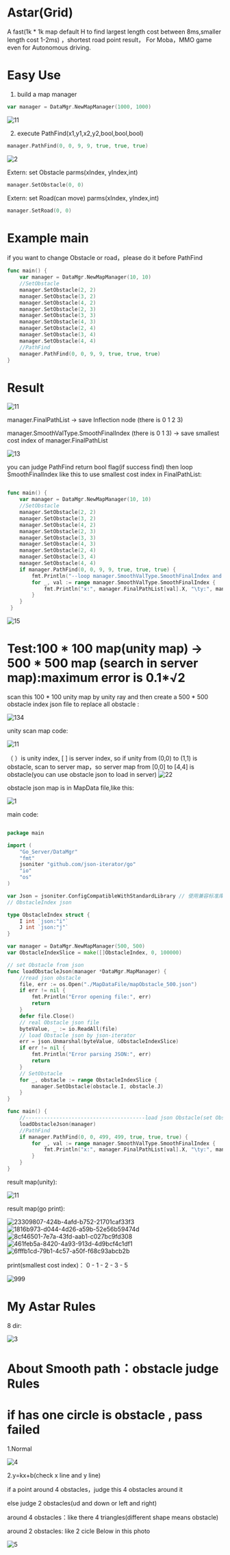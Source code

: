 # Astar(Grid)
A fast(1k * 1k map default H to find largest length cost between 8ms,smaller length cost 1-2ms) ，shortest road point result， For Moba，MMO game even for Autonomous driving.

# Easy Use
1. build a map manager
```go
var manager = DataMgr.NewMapManager(1000, 1000)
```
![11](https://github.com/user-attachments/assets/d5bb2627-075f-417e-9178-79a3a9bda85c)

2. execute PathFind(x1,y1,x2,y2,bool,bool,bool)
```go
manager.PathFind(0, 0, 9, 9, true, true, true)
```
![2](https://github.com/user-attachments/assets/32799ddc-4de8-4835-8c7c-0e220ff4218c)

Extern: set Obstacle parms(xIndex, yIndex,int) 
```go
manager.SetObstacle(0, 0)
```

Extern: set Road(can move) parms(xIndex, yIndex,int)
```go
manager.SetRoad(0, 0)
```

# Example main

if you want to change Obstacle or road，please do it before PathFind

```go
func main() {
	var manager = DataMgr.NewMapManager(10, 10)
	//SetObstacle
	manager.SetObstacle(2, 2)
	manager.SetObstacle(3, 2)
	manager.SetObstacle(4, 2)
	manager.SetObstacle(2, 3)
	manager.SetObstacle(3, 3)
	manager.SetObstacle(4, 3)
	manager.SetObstacle(2, 4)
	manager.SetObstacle(3, 4)
	manager.SetObstacle(4, 4)
	//PathFind
	manager.PathFind(0, 0, 9, 9, true, true, true)
}
```

# Result

![11](https://github.com/user-attachments/assets/a36c102b-2581-49f8-88fd-0dda398b52fe)

manager.FinalPathList -> save Inflection node (there is 0 1 2 3)

manager.SmoothValType.SmoothFinalIndex (there is 0 1 3) -> save smallest cost index of manager.FinalPathList

![13](https://github.com/user-attachments/assets/e5c17b3c-e038-4279-bfdd-edcb6a29244d)


you can judge PathFind return bool flag(if success find) then loop SmoothFinalIndex like this to use smallest cost index in FinalPathList:

```go

func main() {
	var manager = DataMgr.NewMapManager(10, 10)
	//SetObstacle
	manager.SetObstacle(2, 2)
	manager.SetObstacle(3, 2)
	manager.SetObstacle(4, 2)
	manager.SetObstacle(2, 3)
	manager.SetObstacle(3, 3)
	manager.SetObstacle(4, 3)
	manager.SetObstacle(2, 4)
	manager.SetObstacle(3, 4)
	manager.SetObstacle(4, 4)
	if manager.PathFind(0, 0, 9, 9, true, true, true) {
		fmt.Println("--loop manager.SmoothValType.SmoothFinalIndex and print manager.FinalPathList Node X,Y--")
		for _, val := range manager.SmoothValType.SmoothFinalIndex {
			fmt.Println("x:", manager.FinalPathList[val].X, "\ty:", manager.FinalPathList[val].Y)
		}
	}
 }
```
![15](https://github.com/user-attachments/assets/aca0d0bc-39aa-4b41-b86d-c6310fb32c97)

# Test:100 * 100 map(unity map) -> 500 * 500 map (search in server map):maximum error is 0.1*√2

scan this 100 * 100 unity map by unity ray and then create a 500 * 500 obstacle index json file to replace all obstacle :

![134](https://github.com/user-attachments/assets/35d0d13b-21d8-49df-ad58-ba9d9cab03cd)

unity scan map code:

![11](https://github.com/user-attachments/assets/18b68fc9-b675-4626-aac6-44bba4e18bf6)

（ ）is unity index, [ ] is server index, so if unity from (0,0) to (1,1) is obstacle, scan to server map，so server map from [0,0] to [4,4] is obstacle(you can use obstacle json to load in server)
![22](https://github.com/user-attachments/assets/208436cc-4c92-4e64-82b4-142a96c770fb)


obstacle json map is in MapData file,like this:

![1](https://github.com/user-attachments/assets/78442000-6e67-4788-883c-6defd7d2061a)

main code:

```go

package main

import (
	"Go_Server/DataMgr"
	"fmt"
	jsoniter "github.com/json-iterator/go"
	"io"
	"os"
)

var Json = jsoniter.ConfigCompatibleWithStandardLibrary // 使用兼容标准库的配置
// ObstacleIndex json

type ObstacleIndex struct {
	I int `json:"i"`
	J int `json:"j"`
}

var manager = DataMgr.NewMapManager(500, 500)
var ObstacleIndexSlice = make([]ObstacleIndex, 0, 100000)

// set Obstacle from json
func loadObstacleJson(manager *DataMgr.MapManager) {
	//read json obstacle
	file, err := os.Open("./MapDataFile/mapObstacle_500.json")
	if err != nil {
		fmt.Println("Error opening file:", err)
		return
	}
	defer file.Close()
	// real Obstacle json file
	byteValue, _ := io.ReadAll(file)
	// load Obstacle json by json-iterator
	err = json.Unmarshal(byteValue, &ObstacleIndexSlice)
	if err != nil {
		fmt.Println("Error parsing JSON:", err)
		return
	}
	// SetObstacle
	for _, obstacle := range ObstacleIndexSlice {
		manager.SetObstacle(obstacle.I, obstacle.J)
	}
}

func main() {
	//---------------------------------------load json Obstacle(set Obstacle index)
	loadObstacleJson(manager)
	//PathFind
	if manager.PathFind(0, 0, 499, 499, true, true, true) {
		for _, val := range manager.SmoothValType.SmoothFinalIndex {
			fmt.Println("x:", manager.FinalPathList[val].X, "\ty:", manager.FinalPathList[val].Y)
		}
	}
}

```
result map(unity):

![11](https://github.com/user-attachments/assets/cf7cc732-351d-4e1b-b240-ea1ce036269b)

result map(go print):

![23309807-424b-4afd-b752-21701caf33f3](https://github.com/user-attachments/assets/4c9c0560-ba98-42c2-ab2c-a552eb0af7e3)
![1816b973-d044-4d26-a59b-52e56b59474d](https://github.com/user-attachments/assets/1a00c33a-ac81-4876-b1b0-0c85ebc8c241)
![8cf46501-7e7a-43fd-aab1-c027bc9fd308](https://github.com/user-attachments/assets/8e187ef2-0bd5-4fcd-afc1-5f65f2b1a31d)
![461feb5a-8420-4a93-913d-4d9bcf4c1df1](https://github.com/user-attachments/assets/633a0ff2-34a7-401e-82b8-3aa539b5d17e)
![6fffb1cd-79b1-4c57-a50f-f68c93abcb2b](https://github.com/user-attachments/assets/d187e370-5667-4e8b-8dcc-b6abed9287ff)


print(smallest cost index)： 0 - 1 - 2 - 3 - 5

![999](https://github.com/user-attachments/assets/6867feb7-a14e-4a42-a2d1-e83c24d824e6)


# My Astar Rules

8 dir:

![3](https://github.com/user-attachments/assets/3553d0af-796c-441a-9808-95a5875c0a58)

# About Smooth path：obstacle judge Rules
# if has one circle is obstacle , pass failed

1.Normal

![4](https://github.com/user-attachments/assets/9bbe4d9b-1cb9-4b15-9b96-551dfa9595e3)

2.y=kx+b(check x line and y line)

if a point around 4 obstacles，judge this 4 obstacles around it

else judge 2 obstacles(ud and down or left and right)

around 4 obstacles：like there 4 triangles(different shape means obstacle)

around 2 obstacles: like 2 cicle Below in this photo

![5](https://github.com/user-attachments/assets/c4d8eaf7-5e0a-4947-a1e3-59353840eded)



